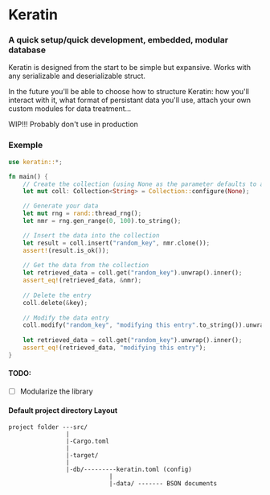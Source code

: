 # Keratin
### A quick setup/quick development, embedded, modular database

Keratin is designed from the start to be simple but expansive. 
Works with any serializable and deserializable struct.

In the future you'll be able to choose how to structure Keratin: how you'll interact with it, what format of persistant data you'll use, attach your own custom modules for data treatment...

WIP!!! Probably don't use in production

### Exemple
```rust
use keratin::*;

fn main() {
    // Create the collection (using None as the parameter defaults to a directory inside the project)
    let mut coll: Collection<String> = Collection::configure(None);

    // Generate your data
    let mut rng = rand::thread_rng();
    let nmr = rng.gen_range(0, 100).to_string();

    // Insert the data into the collection
    let result = coll.insert("random_key", nmr.clone());
    assert!(result.is_ok());
    
    // Get the data from the collection
    let retrieved_data = coll.get("random_key").unwrap().inner();
    assert_eq!(retrieved_data, &nmr);
    
    // Delete the entry
    coll.delete(&key);
    
    // Modify the data entry
    coll.modify("random_key", "modifying this entry".to_string()).unwrap();
    
    let retrieved_data = coll.get("random_key").unwrap().inner();
    assert_eq!(retrieved_data, "modifying this entry");
}

```

#### TODO:
- [ ] Modularize the library

#### Default project directory Layout
```
project folder ---src/
				|
				|-Cargo.toml
				|
				|-target/
				|
				|-db/---------keratin.toml (config)
							|
							|-data/ ------- BSON documents
```

